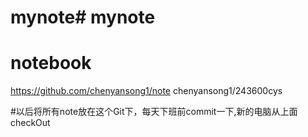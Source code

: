 # mynote# mynote
# notebook

https://github.com/chenyansong1/note
chenyansong1/243600cys

#以后将所有note放在这个Git下，每天下班前commit一下,新的电脑从上面checkOut
